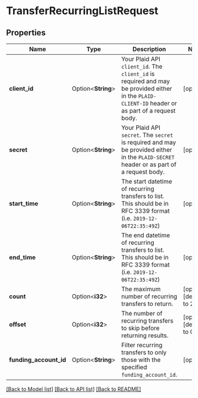 # TransferRecurringListRequest

## Properties

Name | Type | Description | Notes
------------ | ------------- | ------------- | -------------
**client_id** | Option<**String**> | Your Plaid API `client_id`. The `client_id` is required and may be provided either in the `PLAID-CLIENT-ID` header or as part of a request body. | [optional]
**secret** | Option<**String**> | Your Plaid API `secret`. The `secret` is required and may be provided either in the `PLAID-SECRET` header or as part of a request body. | [optional]
**start_time** | Option<**String**> | The start datetime of recurring transfers to list. This should be in RFC 3339 format (i.e. `2019-12-06T22:35:49Z`) | [optional]
**end_time** | Option<**String**> | The end datetime of recurring transfers to list. This should be in RFC 3339 format (i.e. `2019-12-06T22:35:49Z`) | [optional]
**count** | Option<**i32**> | The maximum number of recurring transfers to return. | [optional][default to 25]
**offset** | Option<**i32**> | The number of recurring transfers to skip before returning results. | [optional][default to 0]
**funding_account_id** | Option<**String**> | Filter recurring transfers to only those with the specified `funding_account_id`. | [optional]

[[Back to Model list]](../README.md#documentation-for-models) [[Back to API list]](../README.md#documentation-for-api-endpoints) [[Back to README]](../README.md)


